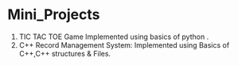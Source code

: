 # Mini_Projects
1) TIC TAC TOE Game
  Implemented using basics of python .
2) C++ Record Management System:
  Implemented using Basics of C++,C++ structures & Files.
